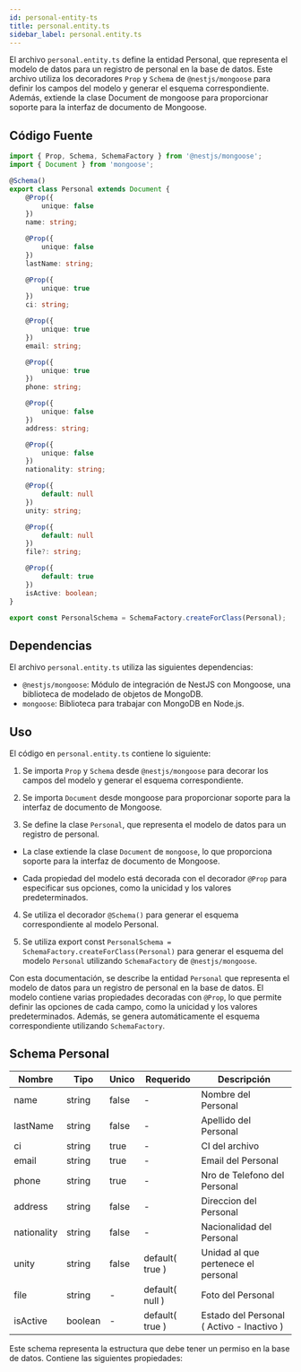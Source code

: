 ```yaml
---
id: personal-entity-ts
title: personal.entity.ts
sidebar_label: personal.entity.ts
---
```

El archivo `personal.entity.ts` define la entidad Personal, que representa el modelo de datos para un registro de personal en la base de datos. Este archivo utiliza los decoradores `Prop` y `Schema` de `@nestjs/mongoose` para definir los campos del modelo y generar el esquema correspondiente. Además, extiende la clase Document de mongoose para proporcionar soporte para la interfaz de documento de Mongoose.

## Código Fuente
```typescript
import { Prop, Schema, SchemaFactory } from '@nestjs/mongoose';
import { Document } from 'mongoose';

@Schema()
export class Personal extends Document {
	@Prop({
		unique: false
	})
	name: string;

	@Prop({
		unique: false
	})
	lastName: string;

	@Prop({
		unique: true
	})
	ci: string;

	@Prop({
		unique: true
	})
	email: string;

	@Prop({
		unique: true
	})
	phone: string;

	@Prop({
		unique: false
	})
	address: string;

	@Prop({
		unique: false
	})
	nationality: string;

	@Prop({
		default: null
	})
	unity: string;

	@Prop({
		default: null
	})
	file?: string;

	@Prop({
		default: true
	})
	isActive: boolean;
}

export const PersonalSchema = SchemaFactory.createForClass(Personal);
```

## Dependencias
El archivo `personal.entity.ts` utiliza las siguientes dependencias:

- `@nestjs/mongoose`: Módulo de integración de NestJS con Mongoose, una biblioteca de modelado de objetos de MongoDB.
- `mongoose`: Biblioteca para trabajar con MongoDB en Node.js.

## Uso
El código en `personal.entity.ts` contiene lo siguiente:

1. Se importa `Prop` y `Schema` desde `@nestjs/mongoose` para decorar los campos del modelo y generar el esquema correspondiente.

2. Se importa `Document` desde mongoose para proporcionar soporte para la interfaz de documento de Mongoose.

3. Se define la clase `Personal`, que representa el modelo de datos para un registro de personal.

- La clase extiende la clase `Document` de `mongoose`, lo que proporciona soporte para la interfaz de documento de Mongoose.
  
- Cada propiedad del modelo está decorada con el decorador `@Prop` para especificar sus opciones, como la unicidad y los valores predeterminados.
4. Se utiliza el decorador `@Schema()` para generar el esquema correspondiente al modelo Personal.

5. Se utiliza export const `PersonalSchema = SchemaFactory.createForClass(Personal)` para generar el esquema del modelo `Personal` utilizando `SchemaFactory` de `@nestjs/mongoose`.

Con esta documentación, se describe la entidad `Personal` que representa el modelo de datos para un registro de personal en la base de datos. El modelo contiene varias propiedades decoradas con `@Prop`, lo que permite definir las opciones de cada campo, como la unicidad y los valores predeterminados. Además, se genera automáticamente el esquema correspondiente utilizando `SchemaFactory`.

## Schema Personal

| Nombre         | Tipo           | Unico     |  Requerido        | Descripción                                          |
| -------------- | -------------- | ----------|-------------------|----------------------------------------------------- |
| name           | string         | false     |  -                |Nombre del Personal                                   |
| lastName       | string         | false     |  -                |Apellido del Personal                                 |
| ci             | string         | true      |  -                |CI del archivo                                        |
| email          | string         | true      |  -                |Email del Personal                                    |
| phone          | string         | true      |  -                |Nro de Telefono del Personal                          |
| address        | string         | false     |  -                |Direccion del Personal                                |
| nationality    | string         | false     |  -                |Nacionalidad del Personal                             |
| unity          | string         | false     |  default( true )  |Unidad al que pertenece el personal                   |
| file           | string         | -         |  default( null )  |Foto del Personal                                     | 
| isActive       | boolean        | -         |  default( true )  |Estado del Personal ( Activo - Inactivo )             |

Este schema representa la estructura que debe tener un permiso en la base de datos. Contiene las siguientes propiedades:




